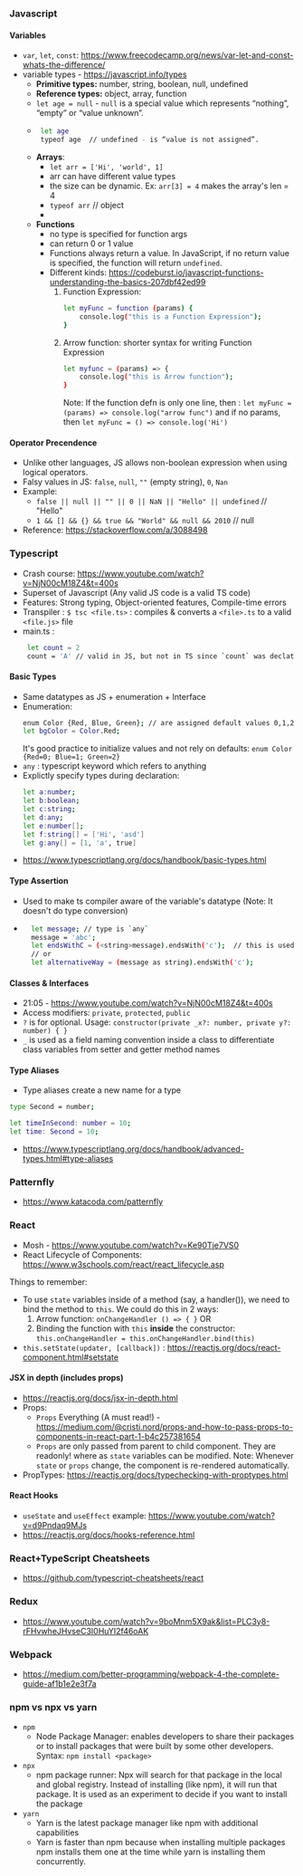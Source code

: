 ### Javascript

#### Variables

- `var`, `let`, `const`: https://www.freecodecamp.org/news/var-let-and-const-whats-the-difference/
- variable types - https://javascript.info/types
  - **Primitive types:** number, string, boolean, null, undefined
  - **Reference types:** object, array, function
  - `let age = null` - `null` is a special value which represents “nothing”, “empty” or “value unknown”.
  - ```sh
     let age
     typeof age  // undefined - is “value is not assigned”.
    ```
  - **Arrays**:
    - `let arr = ['Hi', 'world', 1]`
    - arr can have different value types
    - the size can be dynamic. Ex: `arr[3] = 4` makes the array's len = 4
    - `typeof arr` // object
    -
  - **Functions**
    - no type is specified for function args
    - can return 0 or 1 value
    - Functions always return a value. In JavaScript, if no return value is specified, the function will return `undefined`.
    - Different kinds: https://codeburst.io/javascript-functions-understanding-the-basics-207dbf42ed99
      1. Function Expression:
         ```sh
         let myFunc = function (params) {
             console.log("this is a Function Expression");
         }
         ```
      2. Arrow function: shorter syntax for writing Function Expression
         ```sh
         let myfunc = (params) => {
             console.log("this is Arrow function");
         }
         ```
         Note: If the function defn is only one line, then : `let myFunc = (params) => console.log("arrow func")`
         and if no params, then `let myFunc = () => console.log('Hi')`

#### Operator Precendence

- Unlike other languages, JS allows non-boolean expression when using logical operators.
- Falsy values in JS: `false`, `null`, `""` (empty string), `0`, `Nan`
- Example:
  - `false || null || "" || 0 || NaN || "Hello" || undefined` // "Hello"
  - `1 && [] && {} && true && "World" && null && 2010` // null
- Reference: https://stackoverflow.com/a/3088498

### Typescript

- Crash course: https://www.youtube.com/watch?v=NjN00cM18Z4&t=400s
- Superset of Javascript (Any valid JS code is a valid TS code)
- Features: Strong typing, Object-oriented features, Compile-time errors
- Transpiler : `$ tsc <file.ts>` : compiles & converts a `<file>.ts` to a valid `<file.js>` file
- main.ts :
  ```sh
   let count = 2
   count = 'A' // valid in JS, but not in TS since `count` was declated to be number
  ```

#### Basic Types

- Same datatypes as JS + enumeration + Interface
- Enumeration:
  ```sh
  enum Color {Red, Blue, Green}; // are assigned default values 0,1,2
  let bgColor = Color.Red;
  ```
  It's good practice to initialize values and not rely on defaults: `enum Color {Red=0; Blue=1; Green=2}`
- `any` : typescript keyword which refers to anything
- Explictly specify types during declaration:
  ```sh
  let a:number;
  let b:boolean;
  let c:string;
  let d:any;
  let e:number[];
  let f:string[] = ['Hi', 'asd']
  let g:any[] = [1, 'a', true]
  ```
- https://www.typescriptlang.org/docs/handbook/basic-types.html

#### Type Assertion

- Used to make ts compiler aware of the variable's datatype (Note: It doesn't do type conversion)
- ```sh
    let message; // type is `any`
    message = 'abc';
    let endsWithC = (<string>message).endsWith('c');  // this is used more
    // or
    let alternativeWay = (message as string).endsWith('c');
  ```

#### Classes & Interfaces

- 21:05 - https://www.youtube.com/watch?v=NjN00cM18Z4&t=400s
- Access modifiers: `private`, `protected`, `public`
- `?` is for optional. Usage: `constructor(private _x?: number, private y?: number) { }`
- `_` is used as a field naming convention inside a class to differentiate class variables from setter and getter method names

#### Type Aliases

- Type aliases create a new name for a type

```sh
type Second = number;

let timeInSecond: number = 10;
let time: Second = 10;
```

- https://www.typescriptlang.org/docs/handbook/advanced-types.html#type-aliases

### Patternfly

- https://www.katacoda.com/patternfly

### React

- Mosh - https://www.youtube.com/watch?v=Ke90Tje7VS0
- React Lifecycle of Components: https://www.w3schools.com/react/react_lifecycle.asp

Things to remember:

- To use `state` variables inside of a method (say, a handler()), we need to bind the method to `this`. We could do this in 2 ways:
  1. Arrow function: `onChangeHandler () => { }` OR
  2. Binding the function with `this` **inside** the constructor: `this.onChangeHandler = this.onChangeHandler.bind(this)`
- `this.setState(updater, [callback])` : https://reactjs.org/docs/react-component.html#setstate

#### JSX in depth (includes props)

- https://reactjs.org/docs/jsx-in-depth.html
- Props:
  - `Props` Everything (A must read!) - https://medium.com/@cristi.nord/props-and-how-to-pass-props-to-components-in-react-part-1-b4c257381654
  - `Props` are only passed from parent to child component. They are readonly! where as `state` variables can be modified.
    Note: Whenever `state` or `props` change, the component is re-rendered automatically.
- PropTypes: https://reactjs.org/docs/typechecking-with-proptypes.html

#### React Hooks

- `useState` and `useEffect` example: https://www.youtube.com/watch?v=d9Pndaq9MJs
- https://reactjs.org/docs/hooks-reference.html

### React+TypeScript Cheatsheets

- https://github.com/typescript-cheatsheets/react

### Redux

- https://www.youtube.com/watch?v=9boMnm5X9ak&list=PLC3y8-rFHvwheJHvseC3I0HuYI2f46oAK

### Webpack

- https://medium.com/better-programming/webpack-4-the-complete-guide-af1b1e2e3f7a

### npm vs npx vs yarn

- `npm`
  - Node Package Manager: enables developers to share their packages or to install packages that were built by some other developers. Syntax: `npm install <package>`
- `npx`
  - npm package runner: Npx will search for that package in the local and global registry. Instead of installing (like npm), it will run that package. It is used as an experiment to decide if you want to install the package
- `yarn`
  - Yarn is the latest package manager like npm with additional capabilities
  - Yarn is faster than npm because when installing multiple packages npm installs them one at the time
    while yarn is installing them concurrently.
